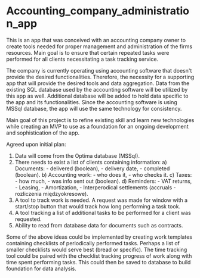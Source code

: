 # Accounting_company_administration_app

This is an app that was conceived with an accounting company owner to create tools needed for proper management and
administration of the firms resources. Main goal is to ensure that certain repeated tasks were performed for all clients
necessitating a task tracking service.

The company is currently operating using accounting software that doesn't provide the desired functionalities. Therefore, 
the necessity for a supporting app that will provide the desired tools and data aggregation. Data from the existing SQL 
database used by the accounting software will be utilized by this app as well. Additional database will be added to hold
data specific to the app and its functionalities. Since the accounting software is using MSSql database, the app will 
use the same technology for consistency.

Main goal of this project is to refine existing skill and learn new technologies while creating an MVP to use as a
foundation for an ongoing development and sophistication of the app.

Agreed upon initial plan:
1. Data will come from the Optima database (MSSql).
2. There needs to exist a list of clients containing information:
   a) Documents:
        - delivered (boolean),
        - delivery date,
        - completed (boolean).
   b) Accounting work:
        - who does it,
        - who checks it.
   c) Taxes:
        - how much,
        - was info sent out (boolean).
   d) Reminders:
        - VAT returns,
        - Leasing,
        - Amortization,
        - Interperodical settlements (accruals - rozliczenia międzyokresowe).
3. A tool to track work is needed. A request was made for window with a start/stop button that would track how long 
performing a task took.
4. A tool tracking a list of additional tasks to be performed for a client was requested.
5. Ability to read from database data for documents such as contracts.

Some of the above ideas could be implemented by creating work templates containing checklists of periodically performed 
tasks. Perhaps a list of smaller checklists would serve best (bread or specific). The time tracking tool could be paired
with the checklist tracking progress of work along with time spent performing tasks. This could then be saved to database
to build foundation for data analysis.
